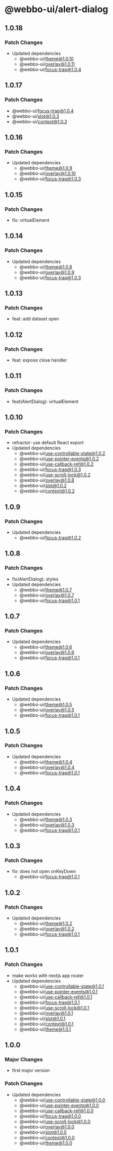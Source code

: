 # @webbo-ui/alert-dialog

## 1.0.18

### Patch Changes

- Updated dependencies
  - @webbo-ui/theme@1.0.10
  - @webbo-ui/overlay@1.0.11
  - @webbo-ui/focus-trap@1.0.4

## 1.0.17

### Patch Changes

- @webbo-ui/focus-trap@1.0.4
- @webbo-ui/slot@1.0.3
- @webbo-ui/context@1.0.3

## 1.0.16

### Patch Changes

- Updated dependencies
  - @webbo-ui/theme@1.0.9
  - @webbo-ui/overlay@1.0.10
  - @webbo-ui/focus-trap@1.0.3

## 1.0.15

### Patch Changes

- fix: virtualElement

## 1.0.14

### Patch Changes

- Updated dependencies
  - @webbo-ui/theme@1.0.8
  - @webbo-ui/overlay@1.0.9
  - @webbo-ui/focus-trap@1.0.3

## 1.0.13

### Patch Changes

- feat: add dataset open

## 1.0.12

### Patch Changes

- feat: expose close handler

## 1.0.11

### Patch Changes

- feat(AlertDialog): virtualElement

## 1.0.10

### Patch Changes

- refractor: use default React export
- Updated dependencies
  - @webbo-ui/use-controllable-state@1.0.2
  - @webbo-ui/use-pointer-events@1.0.2
  - @webbo-ui/use-callback-ref@1.0.2
  - @webbo-ui/focus-trap@1.0.3
  - @webbo-ui/use-scroll-lock@1.0.2
  - @webbo-ui/overlay@1.0.8
  - @webbo-ui/slot@1.0.2
  - @webbo-ui/context@1.0.2

## 1.0.9

### Patch Changes

- Updated dependencies
  - @webbo-ui/focus-trap@1.0.2

## 1.0.8

### Patch Changes

- fix(AlertDialog): styles
- Updated dependencies
  - @webbo-ui/theme@1.0.7
  - @webbo-ui/overlay@1.0.7
  - @webbo-ui/focus-trap@1.0.1

## 1.0.7

### Patch Changes

- Updated dependencies
  - @webbo-ui/theme@1.0.6
  - @webbo-ui/overlay@1.0.6
  - @webbo-ui/focus-trap@1.0.1

## 1.0.6

### Patch Changes

- Updated dependencies
  - @webbo-ui/theme@1.0.5
  - @webbo-ui/overlay@1.0.5
  - @webbo-ui/focus-trap@1.0.1

## 1.0.5

### Patch Changes

- Updated dependencies
  - @webbo-ui/theme@1.0.4
  - @webbo-ui/overlay@1.0.4
  - @webbo-ui/focus-trap@1.0.1

## 1.0.4

### Patch Changes

- Updated dependencies
  - @webbo-ui/theme@1.0.3
  - @webbo-ui/overlay@1.0.3
  - @webbo-ui/focus-trap@1.0.1

## 1.0.3

### Patch Changes

- fix: does not open onKeyDown
  - @webbo-ui/focus-trap@1.0.1

## 1.0.2

### Patch Changes

- Updated dependencies
  - @webbo-ui/theme@1.0.2
  - @webbo-ui/overlay@1.0.2
  - @webbo-ui/focus-trap@1.0.1

## 1.0.1

### Patch Changes

- make works with nextjs app router
- Updated dependencies
  - @webbo-ui/use-controllable-state@1.0.1
  - @webbo-ui/use-pointer-events@1.0.1
  - @webbo-ui/use-callback-ref@1.0.1
  - @webbo-ui/focus-trap@1.0.1
  - @webbo-ui/use-scroll-lock@1.0.1
  - @webbo-ui/overlay@1.0.1
  - @webbo-ui/slot@1.0.1
  - @webbo-ui/context@1.0.1
  - @webbo-ui/theme@1.0.1

## 1.0.0

### Major Changes

- first major version

### Patch Changes

- Updated dependencies
  - @webbo-ui/use-controllable-state@1.0.0
  - @webbo-ui/use-pointer-events@1.0.0
  - @webbo-ui/use-callback-ref@1.0.0
  - @webbo-ui/focus-trap@1.0.0
  - @webbo-ui/use-scroll-lock@1.0.0
  - @webbo-ui/overlay@1.0.0
  - @webbo-ui/slot@1.0.0
  - @webbo-ui/context@1.0.0
  - @webbo-ui/theme@1.0.0
